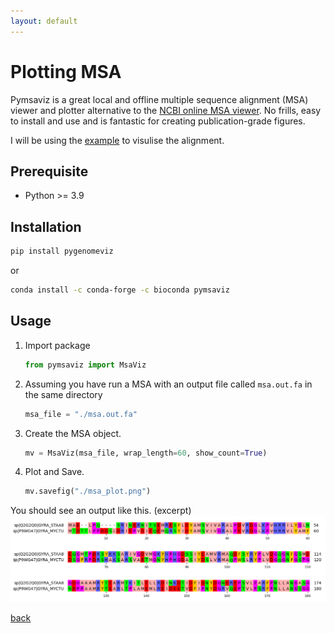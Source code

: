 ```yaml
---
layout: default
---
```


# Plotting MSA

Pymsaviz is a great local and offline multiple sequence alignment (MSA) viewer and plotter alternative to the [NCBI online MSA viewer](https://www.ncbi.nlm.nih.gov/projects/msaviewer/). No frills, easy to install and use and is fantastic for creating publication-grade figures.

I will be using the [example](../basics/msa.md) to visulise the alignment.

## Prerequisite 

* Python >= 3.9

## Installation

```sh
pip install pygenomeviz
```

or

```sh
conda install -c conda-forge -c bioconda pymsaviz
```

## Usage


1. Import package
    ```python
    from pymsaviz import MsaViz
    ```

2. Assuming you have run a MSA with an output file called `msa.out.fa` in the same directory
    ```python
    msa_file = "./msa.out.fa"
    ```

3. Create the MSA object.
    ```python
    mv = MsaViz(msa_file, wrap_length=60, show_count=True)
    ```

4. Plot and Save.
    ```python
    mv.savefig("./msa_plot.png")
    ```

You should see an output like this. (excerpt)
![MSA plot](../images/msa/msa_plot_head.png)

[back](../)